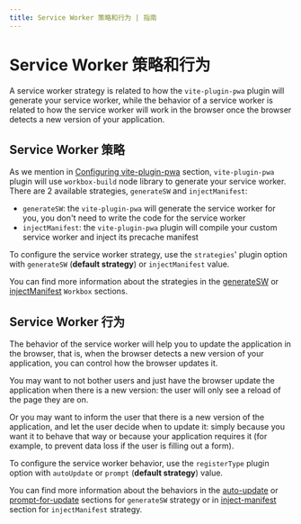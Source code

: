 ```yaml
---
title: Service Worker 策略和行为 | 指南
---
```


# Service Worker 策略和行为

A service worker strategy is related to how the `vite-plugin-pwa` plugin will generate your service worker, while the behavior of a service worker is related to how the service worker will work in the browser once the browser detects a new version of your application.

## Service Worker 策略

As we mention in [Configuring vite-plugin-pwa](/guide/#configuring-vite-plugin-pwa) section, `vite-plugin-pwa` plugin will use `workbox-build` node library to generate your service worker. There are 2 available strategies, `generateSW` and `injectManifest`:
- `generateSW`: the `vite-plugin-pwa` will generate the service worker for you, you don't need to write the code for the service worker
- `injectManifest`: the `vite-plugin-pwa` plugin will compile your custom service worker and inject its precache manifest

To configure the service worker strategy, use the `strategies`' plugin option with `generateSW` (**default strategy**) or `injectManifest` value.

You can find more information about the strategies in the [generateSW](/workbox/generate-sw) or [injectManifest](/workbox/inject-manifest) `Workbox` sections.

## Service Worker 行为

The behavior of the service worker will help you to update the application in the browser, that is, when the browser detects a new version of your application, you can control how the browser updates it.

You may want to not bother users and just have the browser update the application when there is a new version: the user will only see a reload of the page they are on.

Or you may want to inform the user that there is a new version of the application, and let the user decide when to update it: simply because you want it to behave that way or because your application requires it (for example, to prevent data loss if the user is filling out a form).

To configure the service worker behavior, use the `registerType` plugin option with `autoUpdate` or `prompt` (**default strategy**) value.

You can find more information about the behaviors in the [auto-update](/guide/auto-update) or [prompt-for-update](/guide/prompt-for-update) sections for `generateSW` strategy or in [inject-manifest](/guide/inject-manifest) section for `injectManifest` strategy.
